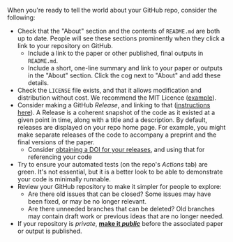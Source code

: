 When you're ready to tell the world about your GitHub repo, consider the following:

* Check that the "About" section and the contents of `README.md` are both up to date. People will see these sections prominently when they click a link to your repository on GitHub.
    * Include a link to the paper or other published, final outputs in `README.md`.
    * Include a short, one-line summary and link to your paper or outputs in the "About" section. Click the cog next to "About" and add these details.
* Check the `LICENSE` file exists, and that it allows modification and distribution without cost. We recommend the MIT Licence ([example](https://github.com/opensafely/risk-factors-research/blob/main/LICENSE)).
* Consider making a GitHub _Release_, and linking to that ([instructions here](https://docs.github.com/en/github/administering-a-repository/releasing-projects-on-github/managing-releases-in-a-repository)). A Release is a coherent snapshot of the code as it existed at a given point in time, along with a title and a description. By default, releases are displayed on your repo home page. For example, you might make separate releases of the code to accompany a preprint and the final versions of the paper.
    * Consider [obtaining a DOI for your releases](https://guides.github.com/activities/citable-code/), and using that for referencing your code
* Try to ensure your automated tests (on the repo's _Actions_ tab) are green. It's not essential, but it is a better look to be able to demonstrate your code is minimally runnable.
* Review your GitHub repository to make it simpler for people to explore:
    * Are there old issues that can be closed? Some issues may have been fixed, or may be no longer relevant.
    * Are there unneeded branches that can be deleted? Old branches may contain draft work or previous ideas that are no longer needed.
* If your repository is *private*, [**make it *public***](https://docs.github.com/en/github/administering-a-repository/managing-repository-settings/setting-repository-visibility) before the associated paper or output is published.
